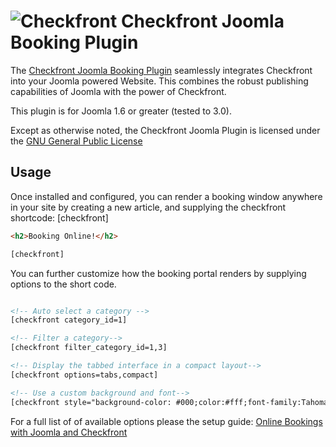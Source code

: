 ![Checkfront](https://media.checkfront.com/images/brand/Checkfront-Logo-Tag-60.png)
Checkfront Joomla Booking Plugin
==========================

The [Checkfront Joomla Booking Plugin](http://www.checkfront.com/joomla/) seamlessly 
integrates Checkfront into your Joomla powered Website.  This combines the robust publishing capabilities
of Joomla with the power of Checkfront.

This plugin is for Joomla 1.6 or greater (tested to 3.0).  

Except as otherwise noted, the Checkfront Joomla Plugin is licensed under the [GNU General Public License](http://www.gnu.org/copyleft/gpl.html)

Usage
-----

Once installed and configured, you can render a booking window anywhere in your site by creating a new article, and 
supplying the checkfront shortcode: [checkfront] 

```html
<h2>Booking Online!</h2>

[checkfront]
```

You can further customize how the booking portal renders by supplying options to the short code.

```html

<!-- Auto select a category -->
[checkfront category_id=1]

<!-- Filter a category-->
[checkfront filter_category_id=1,3]

<!-- Display the tabbed interface in a compact layout-->
[checkfront options=tabs,compact]

<!-- Use a custom background and font-->
[checkfront style="background-color: #000;color:#fff;font-family:Tahoma; width:800"]
```
For a full list of of available options please the setup guide: [Online Bookings with Joomla and Checkfront](http://www.checkfront.com/joomla/)


